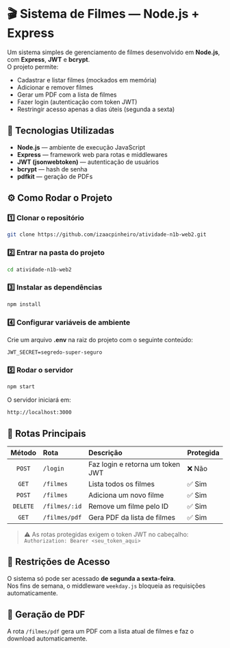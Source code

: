 # 🎬 Sistema de Filmes — Node.js + Express

Um sistema simples de gerenciamento de filmes desenvolvido em **Node.js**, com **Express**, **JWT** e **bcrypt**.  
O projeto permite:
- Cadastrar e listar filmes (mockados em memória)  
- Adicionar e remover filmes  
- Gerar um PDF com a lista de filmes  
- Fazer login (autenticação com token JWT)  
- Restringir acesso apenas a dias úteis (segunda a sexta)


## 🚀 Tecnologias Utilizadas

- **Node.js** — ambiente de execução JavaScript  
- **Express** — framework web para rotas e middlewares  
- **JWT (jsonwebtoken)** — autenticação de usuários  
- **bcrypt** — hash de senha  
- **pdfkit** — geração de PDFs  

## ⚙️ Como Rodar o Projeto

### 1️⃣ Clonar o repositório
```bash
git clone https://github.com/izaacpinheiro/atividade-n1b-web2.git
```

### 2️⃣ Entrar na pasta do projeto
```bash
cd atividade-n1b-web2
```

### 3️⃣ Instalar as dependências
```bash
npm install
```

### 4️⃣ Configurar variáveis de ambiente
Crie um arquivo **.env** na raiz do projeto com o seguinte conteúdo:
```
JWT_SECRET=segredo-super-seguro
```

### 5️⃣ Rodar o servidor
```bash
npm start
```

O servidor iniciará em:
```
http://localhost:3000
```

## 🔑 Rotas Principais

| Método | Rota | Descrição | Protegida |
|:------:|:------|:-----------|:-----------|
| `POST` | `/login` | Faz login e retorna um token JWT | ❌ Não |
| `GET` | `/filmes` | Lista todos os filmes | ✅ Sim |
| `POST` | `/filmes` | Adiciona um novo filme | ✅ Sim |
| `DELETE` | `/filmes/:id` | Remove um filme pelo ID | ✅ Sim |
| `GET` | `/filmes/pdf` | Gera PDF da lista de filmes | ✅ Sim |

> ⚠️ As rotas protegidas exigem o token JWT no cabeçalho:  
> `Authorization: Bearer <seu_token_aqui>`

## 📅 Restrições de Acesso

O sistema só pode ser acessado **de segunda a sexta-feira**.  
Nos fins de semana, o middleware `weekday.js` bloqueia as requisições automaticamente.

## 📄 Geração de PDF

A rota `/filmes/pdf` gera um PDF com a lista atual de filmes e faz o download automaticamente.
